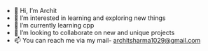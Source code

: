 - 👋 Hi, I’m Archit
- 👀 I’m interested in learning and exploring new things
- 🌱 I’m currently learning cpp
- 💞️ I’m looking to collaborate on new and unique projects
- 📫 You can reach me via my mail- architsharma1029@gmail.com

<!---
ambitious29/ambitious29 is a ✨ special ✨ repository because its `README.md` (this file) appears on your GitHub profile.
You can click the Preview link to take a look at your changes.
--->
